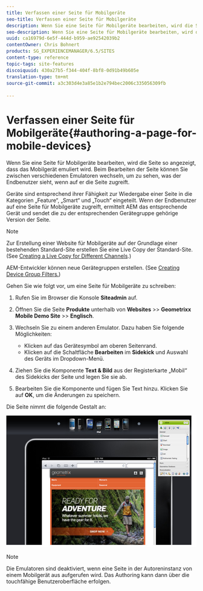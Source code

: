 ```yaml
---
title: Verfassen einer Seite für Mobilgeräte
seo-title: Verfassen einer Seite für Mobilgeräte
description: Wenn Sie eine Seite für Mobilgeräte bearbeiten, wird die Seite so angezeigt, dass das Mobilgerät emuliert wird. Beim Bearbeiten der Seite können Sie zwischen verschiedenen Emulatoren wechseln, um zu sehen, was der Endbenutzer sieht, wenn auf er die Seite zugreift.
seo-description: Wenn Sie eine Seite für Mobilgeräte bearbeiten, wird die Seite so angezeigt, dass das Mobilgerät emuliert wird. Beim Bearbeiten der Seite können Sie zwischen verschiedenen Emulatoren wechseln, um zu sehen, was der Endbenutzer sieht, wenn auf er die Seite zugreift.
uuid: ca16979d-6e5f-444d-b959-ae92542039b2
contentOwner: Chris Bohnert
products: SG_EXPERIENCEMANAGER/6.5/SITES
content-type: reference
topic-tags: site-features
discoiquuid: 430a27b5-f344-404f-8bf8-0d91b49b605e
translation-type: tm+mt
source-git-commit: a3c303d4e3a85e1b2e794bec2006c335056309fb

---
```



# Verfassen einer Seite für Mobilgeräte{#authoring-a-page-for-mobile-devices}

Wenn Sie eine Seite für Mobilgeräte bearbeiten, wird die Seite so angezeigt, dass das Mobilgerät emuliert wird. Beim Bearbeiten der Seite können Sie zwischen verschiedenen Emulatoren wechseln, um zu sehen, was der Endbenutzer sieht, wenn auf er die Seite zugreift.

Geräte sind entsprechend ihrer Fähigkeit zur Wiedergabe einer Seite in die Kategorien „Feature“, „Smart“ und „Touch“ eingeteilt. Wenn der Endbenutzer auf eine Seite für Mobilgeräte zugreift, ermittelt AEM das entsprechende Gerät und sendet die zu der entsprechenden Gerätegruppe gehörige Version der Seite.

>[!NOTE]
>
>Zur Erstellung einer Website für Mobilgeräte auf der Grundlage einer bestehenden Standard-Site erstellen Sie eine Live Copy der Standard-Site. (See [Creating a Live Copy for Different Channels](/help/sites-administering/msm-livecopy.md).)
>
>AEM-Entwickler können neue Gerätegruppen erstellen. (See [Creating Device Group Filters.](/help/sites-developing/groupfilters.md))

Gehen Sie wie folgt vor, um eine Seite für Mobilgeräte zu schreiben:

1. Rufen Sie im Browser die Konsole **Siteadmin** auf.
1. Öffnen Sie die Seite **Produkte** unterhalb von **Websites** >> **Geometrixx Mobile Demo Site**  >>  **Englisch**.

1. Wechseln Sie zu einem anderen Emulator. Dazu haben Sie folgende Möglichkeiten:

   * Klicken auf das Gerätesymbol am oberen Seitenrand.
   * Klicken auf die Schaltfläche **Bearbeiten** im **Sidekick** und Auswahl des Geräts im Dropdown-Menü.

1. Ziehen Sie die Komponente **Text &amp; Bild** aus der Registerkarte „Mobil“ des Sidekicks der Seite und legen Sie sie ab.
1. Bearbeiten Sie die Komponente und fügen Sie Text hinzu. Klicken Sie auf **OK**, um die Änderungen zu speichern.

Die Seite nimmt die folgende Gestalt an:

![mobileipademu](assets/mobileipademu.png)

>[!NOTE]
>
>Die Emulatoren sind deaktiviert, wenn eine Seite in der Autoreninstanz von einem Mobilgerät aus aufgerufen wird. Das Authoring kann dann über die touchfähige Benutzeroberfläche erfolgen.

